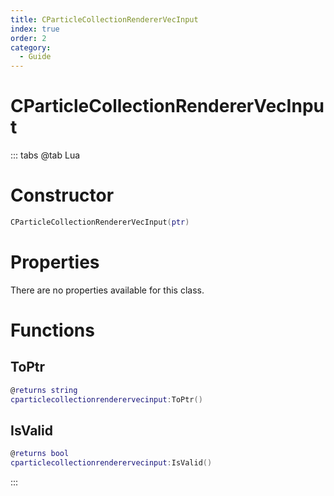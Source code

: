 ```yaml
---
title: CParticleCollectionRendererVecInput
index: true
order: 2
category:
  - Guide
---
```


# CParticleCollectionRendererVecInput

::: tabs
@tab Lua
# Constructor
```lua
CParticleCollectionRendererVecInput(ptr)
```
# Properties
There are no properties available for this class.
# Functions
## ToPtr
```lua
@returns string
cparticlecollectionrenderervecinput:ToPtr()
```
## IsValid
```lua
@returns bool
cparticlecollectionrenderervecinput:IsValid()
```

:::
